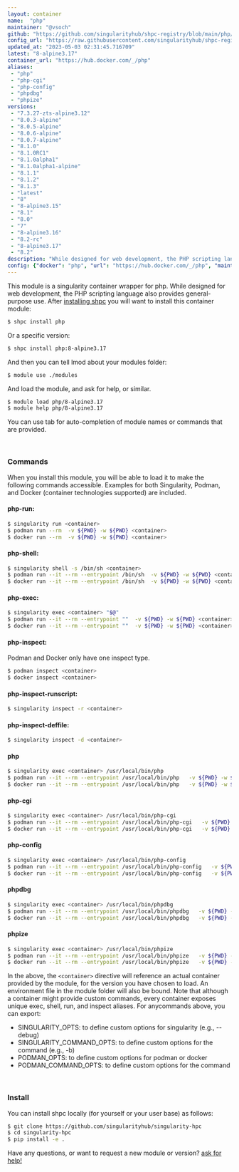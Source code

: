 ```yaml
---
layout: container
name:  "php"
maintainer: "@vsoch"
github: "https://github.com/singularityhub/shpc-registry/blob/main/php/container.yaml"
config_url: "https://raw.githubusercontent.com/singularityhub/shpc-registry/main/php/container.yaml"
updated_at: "2023-05-03 02:31:45.716709"
latest: "8-alpine3.17"
container_url: "https://hub.docker.com/_/php"
aliases:
 - "php"
 - "php-cgi"
 - "php-config"
 - "phpdbg"
 - "phpize"
versions:
 - "7.3.27-zts-alpine3.12"
 - "8.0.3-alpine"
 - "8.0.5-alpine"
 - "8.0.6-alpine"
 - "8.0.7-alpine"
 - "8.1.0"
 - "8.1.0RC1"
 - "8.1.0alpha1"
 - "8.1.0alpha1-alpine"
 - "8.1.1"
 - "8.1.2"
 - "8.1.3"
 - "latest"
 - "8"
 - "8-alpine3.15"
 - "8.1"
 - "8.0"
 - "7"
 - "8-alpine3.16"
 - "8.2-rc"
 - "8-alpine3.17"
 - "8.2"
description: "While designed for web development, the PHP scripting language also provides general-purpose use."
config: {"docker": "php", "url": "https://hub.docker.com/_/php", "maintainer": "@vsoch", "description": "While designed for web development, the PHP scripting language also provides general-purpose use.", "latest": {"8-alpine3.17": "sha256:53e0316129a4586494e9e869435f6904d1f7d764152d0e1d70a3991a437977b0"}, "tags": {"7.3.27-zts-alpine3.12": "sha256:33c32435b162a6aa427a506f4d3fd3616ab1897a0211c5787649e9e07b967223", "8.0.3-alpine": "sha256:f32cd843417d9271d1500ed3867922175604a243d8033ad1572d617ad7954171", "8.0.5-alpine": "sha256:b728c7e60d1bdb28bfba1bbd4ac3328fbde3a70a959a55c318ccae3fc4d170cf", "8.0.6-alpine": "sha256:a5afa558fcf8030edbc0f160339eaeefccdf1af53df35d0d26171c470a7ab5b6", "8.0.7-alpine": "sha256:edd37734c824c65cdbc1e68c9ac928c590a5c750b6b49c656a302b3b0742d371", "8.1.0": "sha256:b2afd03bcad73aa0a207b0be83310fb2cb35b7a47aceb89e82437b1d19bf81c5", "8.1.0RC1": "sha256:cfa06c39de438a7b7a3977d6412ec580721ad440472b0973ed87ff3758adb0aa", "8.1.0alpha1": "sha256:a63a64bc485982b0543af4ff2fe6e42cd82d65afc39eb4e073f5d361636513fb", "8.1.0alpha1-alpine": "sha256:028c42e86276c77e4bf5d05fb9df93142344d83f971f369a80b6f6e30a50e14b", "8.1.1": "sha256:444ba13f11741642a2692430f6678d47fb028442160ec9a5cfa9da7d3c0a9e07", "8.1.2": "sha256:f1d66b530e99d2e3c2ea302523c5a10ae9e666ddb5ceaacb7dda0af20c7976d7", "8.1.3": "sha256:c0dc322c09db1db4a02f98c97a361a91308c29a3d256703c1e1b64f1ddc28ac6", "latest": "sha256:6aa9b4613b861df5ba27fb3bb59ff14a9163ec7d5aae1a9d128c3a6904c29f6d", "8": "sha256:6aa9b4613b861df5ba27fb3bb59ff14a9163ec7d5aae1a9d128c3a6904c29f6d", "8-alpine3.15": "sha256:26d871b044c414dcf3564a018197211627d8b06e7b29415e870a585a2f365c3f", "8.1": "sha256:9adae2dd20d42ae90ee310fea9145d7179df70cccac3f8250d3ef82c24284e45", "8.0": "sha256:45b42dc7958e1e35a5d0f5ce6b45aeea1d2129e2519fdf55154b7e84eb07c7e4", "7": "sha256:620a6b9f4d4feef2210026172570465e9d0c1de79766418d3affd09190a7fda5", "8-alpine3.16": "sha256:ee0e426022c570f685f95d500c980ed85f98b562a85fc6be658d7021698b9a07", "8.2-rc": "sha256:5cc39df4585258b3ed44dfd5c636b6db701404e8adbe8f03c203c6b2e1a93b9e", "8-alpine3.17": "sha256:53e0316129a4586494e9e869435f6904d1f7d764152d0e1d70a3991a437977b0", "8.2": "sha256:6aa9b4613b861df5ba27fb3bb59ff14a9163ec7d5aae1a9d128c3a6904c29f6d"}, "aliases": {"php": "/usr/local/bin/php", "php-cgi": "/usr/local/bin/php-cgi", "php-config": "/usr/local/bin/php-config", "phpdbg": "/usr/local/bin/phpdbg", "phpize": "/usr/local/bin/phpize"}}
---
```


This module is a singularity container wrapper for php.
While designed for web development, the PHP scripting language also provides general-purpose use.
After [installing shpc](#install) you will want to install this container module:


```bash
$ shpc install php
```

Or a specific version:

```bash
$ shpc install php:8-alpine3.17
```

And then you can tell lmod about your modules folder:

```bash
$ module use ./modules
```

And load the module, and ask for help, or similar.

```bash
$ module load php/8-alpine3.17
$ module help php/8-alpine3.17
```

You can use tab for auto-completion of module names or commands that are provided.

<br>

### Commands

When you install this module, you will be able to load it to make the following commands accessible.
Examples for both Singularity, Podman, and Docker (container technologies supported) are included.

#### php-run:

```bash
$ singularity run <container>
$ podman run --rm  -v ${PWD} -w ${PWD} <container>
$ docker run --rm  -v ${PWD} -w ${PWD} <container>
```

#### php-shell:

```bash
$ singularity shell -s /bin/sh <container>
$ podman run --it --rm --entrypoint /bin/sh  -v ${PWD} -w ${PWD} <container>
$ docker run --it --rm --entrypoint /bin/sh  -v ${PWD} -w ${PWD} <container>
```

#### php-exec:

```bash
$ singularity exec <container> "$@"
$ podman run --it --rm --entrypoint ""  -v ${PWD} -w ${PWD} <container> "$@"
$ docker run --it --rm --entrypoint ""  -v ${PWD} -w ${PWD} <container> "$@"
```

#### php-inspect:

Podman and Docker only have one inspect type.

```bash
$ podman inspect <container>
$ docker inspect <container>
```

#### php-inspect-runscript:

```bash
$ singularity inspect -r <container>
```

#### php-inspect-deffile:

```bash
$ singularity inspect -d <container>
```


#### php

```bash
$ singularity exec <container> /usr/local/bin/php
$ podman run --it --rm --entrypoint /usr/local/bin/php   -v ${PWD} -w ${PWD} <container> -c " $@"
$ docker run --it --rm --entrypoint /usr/local/bin/php   -v ${PWD} -w ${PWD} <container> -c " $@"
```


#### php-cgi

```bash
$ singularity exec <container> /usr/local/bin/php-cgi
$ podman run --it --rm --entrypoint /usr/local/bin/php-cgi   -v ${PWD} -w ${PWD} <container> -c " $@"
$ docker run --it --rm --entrypoint /usr/local/bin/php-cgi   -v ${PWD} -w ${PWD} <container> -c " $@"
```


#### php-config

```bash
$ singularity exec <container> /usr/local/bin/php-config
$ podman run --it --rm --entrypoint /usr/local/bin/php-config   -v ${PWD} -w ${PWD} <container> -c " $@"
$ docker run --it --rm --entrypoint /usr/local/bin/php-config   -v ${PWD} -w ${PWD} <container> -c " $@"
```


#### phpdbg

```bash
$ singularity exec <container> /usr/local/bin/phpdbg
$ podman run --it --rm --entrypoint /usr/local/bin/phpdbg   -v ${PWD} -w ${PWD} <container> -c " $@"
$ docker run --it --rm --entrypoint /usr/local/bin/phpdbg   -v ${PWD} -w ${PWD} <container> -c " $@"
```


#### phpize

```bash
$ singularity exec <container> /usr/local/bin/phpize
$ podman run --it --rm --entrypoint /usr/local/bin/phpize   -v ${PWD} -w ${PWD} <container> -c " $@"
$ docker run --it --rm --entrypoint /usr/local/bin/phpize   -v ${PWD} -w ${PWD} <container> -c " $@"
```



In the above, the `<container>` directive will reference an actual container provided
by the module, for the version you have chosen to load. An environment file in the
module folder will also be bound. Note that although a container
might provide custom commands, every container exposes unique exec, shell, run, and
inspect aliases. For anycommands above, you can export:

 - SINGULARITY_OPTS: to define custom options for singularity (e.g., --debug)
 - SINGULARITY_COMMAND_OPTS: to define custom options for the command (e.g., -b)
 - PODMAN_OPTS: to define custom options for podman or docker
 - PODMAN_COMMAND_OPTS: to define custom options for the command

<br>

### Install

You can install shpc locally (for yourself or your user base) as follows:

```bash
$ git clone https://github.com/singularityhub/singularity-hpc
$ cd singularity-hpc
$ pip install -e .
```

Have any questions, or want to request a new module or version? [ask for help!](https://github.com/singularityhub/singularity-hpc/issues)